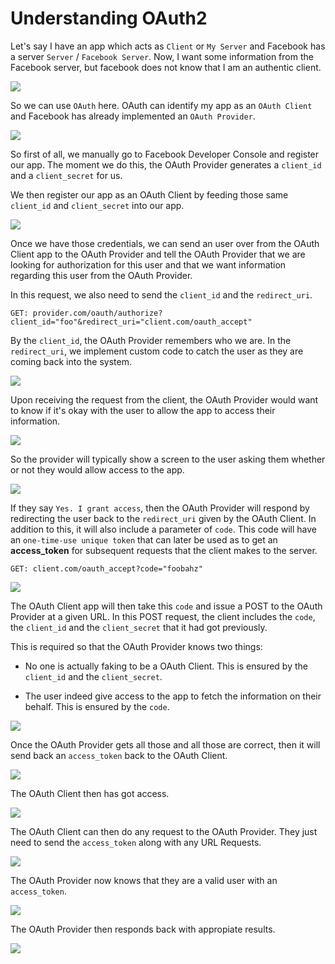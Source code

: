 # Understanding OAuth2

Let's say I have an app which acts as `Client` or `My Server` and Facebook has a server `Server` / `Facebook Server`. Now, I want some information from the Facebook server, but facebook does not know that I am an authentic client.

![](OAuth1.png)

So we can use `OAuth` here. OAuth can identify my app as an `OAuth Client` and Facebook has already implemented an `OAuth Provider`.

![](OAuth2.png)

So first of all, we manually go to Facebook Developer Console and register our app. The moment we do this, the OAuth Provider generates a `client_id` and a `client_secret` for us.

We then register our app as an OAuth Client by feeding those same `client_id` and `client_secret` into our app.

![](OAuth3.png)

Once we have those credentials, we can send an user over from the OAuth Client app to the OAuth Provider and tell the OAuth Provider that we are looking for authorization for this user and that we want information regarding this user from the OAuth Provider.

In this request, we also need to send the `client_id` and the `redirect_uri`.

```
GET: provider.com/oauth/authorize? client_id="foo"&redirect_uri="client.com/oauth_accept"
```

By the `client_id`, the OAuth Provider remembers who we are. In the `redirect_uri`, we implement custom code to catch the user as they are coming back into the system.

![](OAuth4.png)

Upon receiving the request from the client, the OAuth Provider would want to know if it's okay with the user to allow the app to access their information.

![](OAuth5.png)

So the provider will typically show a screen to the user asking them whether or not they would allow access to the app.

![](OAuth6.png)

If they say `Yes. I grant access`, then the OAuth Provider will respond by redirecting the user back to the `redirect_uri` given by the OAuth Client. In addition to this, it will also include a parameter of `code`. This code will have an `one-time-use unique token` that can later be used as to get an **access_token** for subsequent requests that the client makes to the server.

```
GET: client.com/oauth_accept?code="foobahz"
```

![](OAuth7.png)

The OAuth Client app will then take this `code` and issue a POST to the OAuth Provider at a given URL. In this POST request, the client includes the `code`, the `client_id` and the `client_secret` that it had got previously.

This is required so that the OAuth Provider knows two things:

- No one is actually faking to be a OAuth Client. This is ensured by the `client_id` and the `client_secret`.

- The user indeed give access to the app to fetch the information on their behalf. This is ensured by the `code`.

![](OAuth8.png)

Once the OAuth Provider gets all those and all those are correct, then it will send back an `access_token` back to the OAuth Client.

![](OAuth9.png)

The OAuth Client then has got access.

![](OAuth10.png)

The OAuth Client can then do any request to the OAuth Provider. They just need to send the `access_token` along with any URL Requests.

![](OAuth11.png)

The OAuth Provider now knows that they are a valid user with an `access_token`.

![](OAuth12.png)

The OAuth Provider then responds back with appropiate results.

![](OAuth13.png)